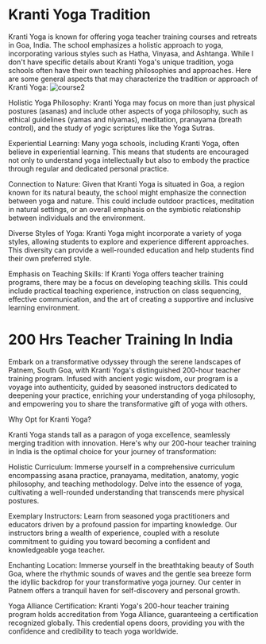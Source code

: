 <h1>Kranti Yoga Tradition</h1>


 Kranti Yoga is known for offering yoga teacher training courses and retreats in Goa, India. The school emphasizes a holistic approach to yoga, incorporating various styles such as Hatha, Vinyasa, and Ashtanga. While I don't have specific details about Kranti Yoga's unique tradition, yoga schools often have their own teaching philosophies and approaches. Here are some general aspects that may characterize the tradition or approach of Kranti Yoga:
  ![course2](https://github.com/KrantiYoga17/KrantiYoga17/assets/156518482/fd49a37d-565d-493c-ab48-e72b35afdb3f)

Holistic Yoga Philosophy: Kranti Yoga may focus on more than just physical postures (asanas) and include other aspects of yoga philosophy, such as ethical guidelines (yamas and niyamas), meditation, pranayama (breath control), and the study of yogic scriptures like the Yoga Sutras.

Experiential Learning: Many yoga schools, including Kranti Yoga, often believe in experiential learning. This means that students are encouraged not only to understand yoga intellectually but also to embody the practice through regular and dedicated personal practice.

Connection to Nature: Given that Kranti Yoga is situated in Goa, a region known for its natural beauty, the school might emphasize the connection between yoga and nature. This could include outdoor practices, meditation in natural settings, or an overall emphasis on the symbiotic relationship between individuals and the environment.

Diverse Styles of Yoga: Kranti Yoga might incorporate a variety of yoga styles, allowing students to explore and experience different approaches. This diversity can provide a well-rounded education and help students find their own preferred style.

Emphasis on Teaching Skills: If Kranti Yoga offers teacher training programs, there may be a focus on developing teaching skills. This could include practical teaching experience, instruction on class sequencing, effective communication, and the art of creating a supportive and inclusive learning environment.


<h1>200 Hrs Teacher Training In India</h1>

Embark on a transformative odyssey through the serene landscapes of Patnem, South Goa, with Kranti Yoga's distinguished 200-hour teacher training program. Infused with ancient yogic wisdom, our program is a voyage into authenticity, guided by seasoned instructors dedicated to deepening your practice, enriching your understanding of yoga philosophy, and empowering you to share the transformative gift of yoga with others.

Why Opt for Kranti Yoga?

Kranti Yoga stands tall as a paragon of yoga excellence, seamlessly merging tradition with innovation. Here's why our 200-hour teacher training in India is the optimal choice for your journey of transformation:

Holistic Curriculum: Immerse yourself in a comprehensive curriculum encompassing asana practice, pranayama, meditation, anatomy, yogic philosophy, and teaching methodology. Delve into the essence of yoga, cultivating a well-rounded understanding that transcends mere physical postures.

Exemplary Instructors: Learn from seasoned yoga practitioners and educators driven by a profound passion for imparting knowledge. Our instructors bring a wealth of experience, coupled with a resolute commitment to guiding you toward becoming a confident and knowledgeable yoga teacher.

Enchanting Location: Immerse yourself in the breathtaking beauty of South Goa, where the rhythmic sounds of waves and the gentle sea breeze form the idyllic backdrop for your transformative yoga journey. Our center in Patnem offers a tranquil haven for self-discovery and personal growth.

Yoga Alliance Certification: Kranti Yoga's 200-hour teacher training program holds accreditation from Yoga Alliance, guaranteeing a certification recognized globally. This credential opens doors, providing you with the confidence and credibility to teach yoga worldwide.

